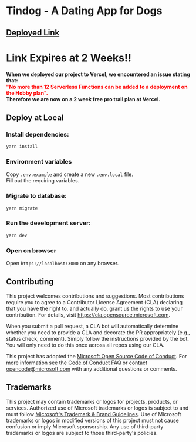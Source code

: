 # Tindog - A Dating App for Dogs

## [Deployed Link](https://tindog-wp.vercel.app)

# Link Expires at 2 Weeks!!

**When we deployed our project to Vercel, we encountered an issue stating that:  
<font color="red">"No more than 12 Serverless Functions can be added to a deployment on the Hobby plan".</font>  
Therefore we are now on a 2 week free pro trail plan at Vercel.**  


## Deploy at Local

### Install dependencies:

```bash
yarn install
```
### Environment variables

Copy `.env.example` and create a new `.env.local` file.  
Fill out the requiring variables.

### Migrate to database:

```bash
yarn migrate
```

### Run the development server:

```bash
yarn dev
```

### Open on browser

Open `https://localhost:3000` on any browser.


## Contributing

This project welcomes contributions and suggestions. Most contributions require you to agree to a
Contributor License Agreement (CLA) declaring that you have the right to, and actually do, grant us
the rights to use your contribution. For details, visit https://cla.opensource.microsoft.com.

When you submit a pull request, a CLA bot will automatically determine whether you need to provide
a CLA and decorate the PR appropriately (e.g., status check, comment). Simply follow the instructions
provided by the bot. You will only need to do this once across all repos using our CLA.

This project has adopted the [Microsoft Open Source Code of Conduct](https://opensource.microsoft.com/codeofconduct/).
For more information see the [Code of Conduct FAQ](https://opensource.microsoft.com/codeofconduct/faq/) or
contact [opencode@microsoft.com](mailto:opencode@microsoft.com) with any additional questions or comments.

## Trademarks

This project may contain trademarks or logos for projects, products, or services. Authorized use of Microsoft
trademarks or logos is subject to and must follow
[Microsoft's Trademark & Brand Guidelines](https://www.microsoft.com/en-us/legal/intellectualproperty/trademarks/usage/general).
Use of Microsoft trademarks or logos in modified versions of this project must not cause confusion or imply Microsoft sponsorship.
Any use of third-party trademarks or logos are subject to those third-party's policies.
